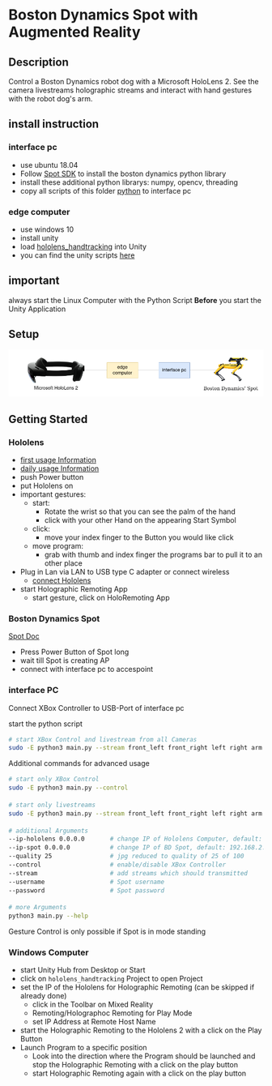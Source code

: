 # Boston Dynamics Spot with Augmented Reality

## Description
Control a Boston Dynamics robot dog with a Microsoft HoloLens 2. See the camera livestreams holographic streams and interact with hand gestures with the robot dog's arm.

## install instruction
### interface pc
- use ubuntu 18.04
- Follow [Spot SDK](https://dev.bostondynamics.com/) to install the boston dynamics python library
- install these additional python librarys: numpy, opencv, threading
- copy all scripts of this folder [python](src/python) to interface pc

### edge computer
- use windows 10
- install unity 
- load [hololens_handtracking](src/unity/) into Unity
- you can find the unity scripts [here](src/unity/hololens_handtracking/Assets/Scripts/)

## important
always start the Linux Computer with the Python Script **Before** you start the Unity Application

## Setup

![Setup](overview_github.png)

## Getting Started

### Hololens
- [first usage Information](https://docs.microsoft.com/en-us/hololens/hololens2-setup)
- [daily usage Information](https://docs.microsoft.com/en-us/hololens/holographic-home)
- push Power button
- put Hololens on
- important gestures: 
    - start: 
        - Rotate the wrist so that you can see the palm of the hand
        - click with your other Hand on the appearing Start Symbol
    - click:
        - move your index finger to the Button you would like click
    - move program: 
        - grab with thumb and index finger the programs bar to pull it to an other place
- Plug in Lan via LAN to USB type C adapter or connect wireless
    - [connect Hololens](https://github.com/MicrosoftDocs/Hololens/blob/public/hololens/hololens-network.md)
- start Holographic Remoting App
    - start gesture, click on HoloRemoting App

### Boston Dynamics Spot
[Spot Doc](https://dev.bostondynamics.com/)
- Press Power Button of Spot long
- wait till Spot is creating AP
- connect with interface pc to accespoint

### interface PC
Connect XBox Controller to USB-Port of interface pc

start the python script
```bash
# start XBox Control and livestream from all Cameras
sudo -E python3 main.py --stream front_left front_right left right arm back --quality 25 --control
```

Additional commands for advanced usage
```bash
# start only XBox Control
sudo -E python3 main.py --control

# start only livestreams
sudo -E python3 main.py --stream front_left front_right left right arm back --quality 25

# additional Arguments
--ip-hololens 0.0.0.0       # change IP of Hololens Computer, default: 192.168.2.4
--ip-spot 0.0.0.0           # change IP of BD Spot, default: 192.168.2.6
--quality 25                # jpg reduced to quality of 25 of 100
--control                   # enable/disable XBox Controller
--stream                    # add streams which should transmitted
--username                  # Spot username
--password                  # Spot password

# more Arguments
python3 main.py --help
```

Gesture Control is only possible if Spot is in mode standing

### Windows Computer
- start Unity Hub from Desktop or Start
- click on `hololens_handtracking` Project to open Project
- set the IP of the Hololens for Holographic Remoting (can be skipped if already done)
    - click in the Toolbar on Mixed Reality
    - Remoting/Holographoc Remoting for Play Mode
    - set IP Address at Remote Host Name
- start the Holographic Remoting to the Hololens 2 with a click on the Play Button
- Launch Program to a specific position
    - Look into the direction where the Program should be launched and stop the Holographic Remoting with a click on the play button
    - start Holographic Remoting again with a click on the play button
